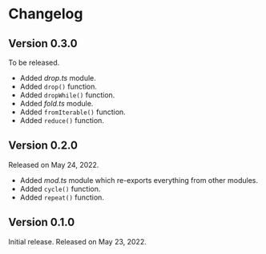 <!-- deno-fmt-ignore-file -->

Changelog
=========

Version 0.3.0
-------------

To be released.

 -  Added *drop.ts* module.
 -  Added `drop()` function.
 -  Added `dropWhile()` function.
 -  Added *fold.ts* module.
 -  Added `fromIterable()` function.
 -  Added `reduce()` function.


Version 0.2.0
-------------

Released on May 24, 2022.

 -  Added *mod.ts* module which re-exports everything from other modules.
 -  Added `cycle()` function.
 -  Added `repeat()` function.


Version 0.1.0
-------------

Initial release.  Released on May 23, 2022.
